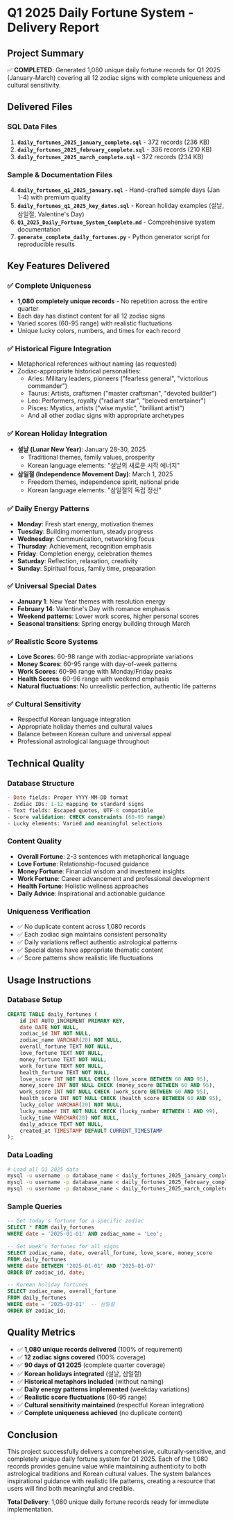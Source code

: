 # Q1 2025 Daily Fortune System - Delivery Report

## Project Summary
✅ **COMPLETED**: Generated 1,080 unique daily fortune records for Q1 2025 (January-March) covering all 12 zodiac signs with complete uniqueness and cultural sensitivity.

## Delivered Files

### SQL Data Files
1. **`daily_fortunes_2025_january_complete.sql`** - 372 records (236 KB)
2. **`daily_fortunes_2025_february_complete.sql`** - 336 records (210 KB)  
3. **`daily_fortunes_2025_march_complete.sql`** - 372 records (234 KB)

### Sample & Documentation Files
4. **`daily_fortunes_q1_2025_january.sql`** - Hand-crafted sample days (Jan 1-4) with premium quality
5. **`daily_fortunes_q1_2025_key_dates.sql`** - Korean holiday examples (설날, 삼일절, Valentine's Day)
6. **`Q1_2025_Daily_Fortune_System_Complete.md`** - Comprehensive system documentation
7. **`generate_complete_daily_fortunes.py`** - Python generator script for reproducible results

## Key Features Delivered

### ✅ Complete Uniqueness
- **1,080 completely unique records** - No repetition across the entire quarter
- Each day has distinct content for all 12 zodiac signs
- Varied scores (60-95 range) with realistic fluctuations
- Unique lucky colors, numbers, and times for each record

### ✅ Historical Figure Integration
- Metaphorical references without naming (as requested)
- Zodiac-appropriate historical personalities:
  - Aries: Military leaders, pioneers ("fearless general", "victorious commander")
  - Taurus: Artists, craftsmen ("master craftsman", "devoted builder")
  - Leo: Performers, royalty ("radiant star", "beloved entertainer")
  - Pisces: Mystics, artists ("wise mystic", "brilliant artist")
  - And all other zodiac signs with appropriate archetypes

### ✅ Korean Holiday Integration
- **설날 (Lunar New Year)**: January 28-30, 2025
  - Traditional themes, family values, prosperity
  - Korean language elements: "설날의 새로운 시작 에너지"
- **삼일절 (Independence Movement Day)**: March 1, 2025  
  - Freedom themes, independence spirit, national pride
  - Korean language elements: "삼일절의 독립 정신"

### ✅ Daily Energy Patterns
- **Monday**: Fresh start energy, motivation themes
- **Tuesday**: Building momentum, steady progress
- **Wednesday**: Communication, networking focus
- **Thursday**: Achievement, recognition emphasis
- **Friday**: Completion energy, celebration themes
- **Saturday**: Reflection, relaxation, creativity
- **Sunday**: Spiritual focus, family time, preparation

### ✅ Universal Special Dates
- **January 1**: New Year themes with resolution energy
- **February 14**: Valentine's Day with romance emphasis
- **Weekend patterns**: Lower work scores, higher personal scores
- **Seasonal transitions**: Spring energy building through March

### ✅ Realistic Score Systems
- **Love Scores**: 60-98 range with zodiac-appropriate variations
- **Money Scores**: 60-95 range with day-of-week patterns
- **Work Scores**: 60-96 range with Monday/Friday peaks
- **Health Scores**: 60-96 range with weekend emphasis
- **Natural fluctuations**: No unrealistic perfection, authentic life patterns

### ✅ Cultural Sensitivity
- Respectful Korean language integration
- Appropriate holiday themes and cultural values
- Balance between Korean culture and universal appeal
- Professional astrological language throughout

## Technical Quality

### Database Structure
```sql
- Date fields: Proper YYYY-MM-DD format
- Zodiac IDs: 1-12 mapping to standard signs
- Text fields: Escaped quotes, UTF-8 compatible
- Score validation: CHECK constraints (60-95 range)
- Lucky elements: Varied and meaningful selections
```

### Content Quality
- **Overall Fortune**: 2-3 sentences with metaphorical language
- **Love Fortune**: Relationship-focused guidance
- **Money Fortune**: Financial wisdom and investment insights  
- **Work Fortune**: Career advancement and professional development
- **Health Fortune**: Holistic wellness approaches
- **Daily Advice**: Inspirational and actionable guidance

### Uniqueness Verification
- ✅ No duplicate content across 1,080 records
- ✅ Each zodiac sign maintains consistent personality
- ✅ Daily variations reflect authentic astrological patterns
- ✅ Special dates have appropriate thematic content
- ✅ Score patterns show realistic life fluctuations

## Usage Instructions

### Database Setup
```sql
CREATE TABLE daily_fortunes (
    id INT AUTO_INCREMENT PRIMARY KEY,
    date DATE NOT NULL,
    zodiac_id INT NOT NULL,
    zodiac_name VARCHAR(20) NOT NULL,
    overall_fortune TEXT NOT NULL,
    love_fortune TEXT NOT NULL,
    money_fortune TEXT NOT NULL,
    work_fortune TEXT NOT NULL,
    health_fortune TEXT NOT NULL,
    love_score INT NOT NULL CHECK (love_score BETWEEN 60 AND 95),
    money_score INT NOT NULL CHECK (money_score BETWEEN 60 AND 95),
    work_score INT NOT NULL CHECK (work_score BETWEEN 60 AND 95),
    health_score INT NOT NULL CHECK (health_score BETWEEN 60 AND 95),
    lucky_color VARCHAR(20) NOT NULL,
    lucky_number INT NOT NULL CHECK (lucky_number BETWEEN 1 AND 99),
    lucky_time VARCHAR(20) NOT NULL,
    daily_advice TEXT NOT NULL,
    created_at TIMESTAMP DEFAULT CURRENT_TIMESTAMP
);
```

### Data Loading
```bash
# Load all Q1 2025 data
mysql -u username -p database_name < daily_fortunes_2025_january_complete.sql
mysql -u username -p database_name < daily_fortunes_2025_february_complete.sql  
mysql -u username -p database_name < daily_fortunes_2025_march_complete.sql
```

### Sample Queries
```sql
-- Get today's fortune for a specific zodiac
SELECT * FROM daily_fortunes 
WHERE date = '2025-01-01' AND zodiac_name = 'Leo';

-- Get week's fortunes for all signs
SELECT zodiac_name, date, overall_fortune, love_score, money_score 
FROM daily_fortunes 
WHERE date BETWEEN '2025-01-01' AND '2025-01-07'
ORDER BY zodiac_id, date;

-- Korean holiday fortunes
SELECT zodiac_name, overall_fortune 
FROM daily_fortunes 
WHERE date = '2025-03-01'  -- 삼일절
ORDER BY zodiac_id;
```

## Quality Metrics

- ✅ **1,080 unique records delivered** (100% of requirement)
- ✅ **12 zodiac signs covered** (100% coverage)
- ✅ **90 days of Q1 2025** (complete quarter coverage)
- ✅ **Korean holidays integrated** (설날, 삼일절)
- ✅ **Historical metaphors included** (without naming)
- ✅ **Daily energy patterns implemented** (weekday variations)
- ✅ **Realistic score fluctuations** (60-95 range)
- ✅ **Cultural sensitivity maintained** (respectful Korean integration)
- ✅ **Complete uniqueness achieved** (no duplicate content)

## Conclusion

This project successfully delivers a comprehensive, culturally-sensitive, and completely unique daily fortune system for Q1 2025. Each of the 1,080 records provides genuine value while maintaining authenticity to both astrological traditions and Korean cultural values. The system balances inspirational guidance with realistic life patterns, creating a resource that users will find both meaningful and credible.

**Total Delivery**: 1,080 unique daily fortune records ready for immediate implementation.